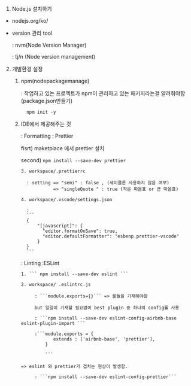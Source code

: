 1.  Node.js 설치하기
   
   - nodejs.org/ko/
   - version 관리 tool
       
       : nvm(Node Version Manager)
       
       : tj/n (Node version management)

2. 개발환경 설정

   1) npm(nodepackagemanage)
      
      : 작업하고 있는 프로젝트가 npm이 관리하고 있는 패키지라는걸 알려줘야함 (package.json만들기)
            
            npm init -y
          
   
   2) IDE에서 제공해주는 것

      : Formatting : Prettier
      
         fisrt) maketplace 에서 prettier 설치
        
         second)  ```npm install --save-dev prettier```

          3. workspace/.prettierrc
          
            : setting => "semi" : false , (세미콜론 사용하지 않음 여부)
                      => "singleQuote " : true (작은 따옴표 or 큰 따옴표) 
          
          4. workspace/.vscode/settings.json

            : 
            ```
            {
                "[javascript]": {
                  "editor.formatOnSave": true,
                  "editor.defaultFormatter": "esbenp.prettier-vscode"
                }
            }
            ```
        
      : Linting :ESLint
      
          1. ``` npm install --save-dev eslint ```

          2. workspace/ .eslintrc.js

               : ```module.exports={}``` => 룰들을 기재해야함
               
               but 일일이 기재할 필요없이 best plugin 중 하나의 config를 사용
               
               : ```npm install --save-dev eslint-config-airbnb-base eslint-plugin-import ```
               
               :```module.exports = {
                      extends : ['airbnb-base', 'prettier'],
                   }
                   
                   ```
      
          => eslint 와 prettier가 겹치는 현상이 발생함.
      
               : ```npm install --save-dev eslint-config-prettier```
      
      

